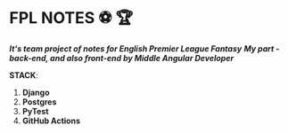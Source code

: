 # FPL NOTES ⚽ ️🏆

<b><em>It's team project of notes for English Premier League Fantasy</b></em>
<b><em>My part - back-end, and also front-end by Middle Angular Developer</b></em>

<b>STACK</b>:
1. <b>Django</b>
2. <b>Postgres</b>
3. <b>PyTest</b>
4. <b>GitHub Actions</b>